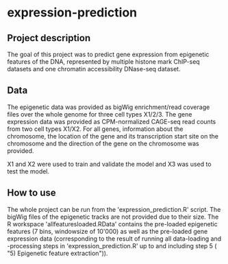 # expression-prediction

## Project description
The goal of this project was to predict gene expression from epigenetic features of the DNA, represented by multiple histone mark ChIP-seq datasets and one chromatin accessibility DNase-seq dataset.

## Data

The epigenetic data was provided as bigWig enrichment/read coverage files over the whole genome for three cell types X1/2/3.
The gene expression data was provided as CPM-normalized CAGE-seq read counts from two cell types X1/X2. 
For all genes, information about the chromosome, the location of the gene and its transcription start site on the chromosome and the direction of the gene on the chromosome was provided.

X1 and X2 were used to train and validate the model and X3 was used to test the model.


## How to use
The whole project can be run from the 'expression_prediction.R' script.
The bigWig files of the epigenetic tracks are not provided due to their size. The R workspace 'allfeaturesloaded.RData' contains the pre-loaded epigenetic features (7 bins, windowsize of 10'000) as well as the pre-loaded gene expression data (corresponding to the result of running all data-loading and -processing steps in 'expression_prediction.R' up to and including step 5 ( "5) Epigenetic feature extraction")).
